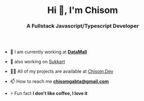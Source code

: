 <h1 align="center">Hi 👋, I'm Chisom</h1>
<h3 align="center">A Fullstack Javascript/Typescript Developer</h3>

<br>
<br>



- 🔭 I am currently working at [**DataMall**](https://thedatamall.io)

- 🔭 also working on [Sukkart](https://sukkart.com)

- 👨‍💻 All of my projects are available at [Chisom.Dev](https://chisom.dev)

- 📫 How to reach me **chisomgabta@gmail.com**

- ⚡ Fun fact **I don't like coffee, I love it**

